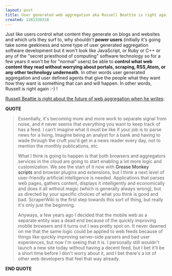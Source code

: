 ```yaml
---
layout: post
title: User generated web aggregation aka Russell Beattie is right again!
created: 1281330318
---
```

<p>Just like users control what content they generate on blogs and websites and which urls they surf to, why shouldn't <strong>power users</strong> (initially it's going take some geekiness and some type of user generated aggregation software development but it won't look like JavaScript, or Ruby or C++ or any of the "secret priesthood of computing" software technology so for a few years it won't be for "normal" users) be able to <strong>control what web content they read without worrying about portals, scraping, RSS,Atom, or any other technology underneath</strong>. In other words user generated aggregation and user defined agents that give the people what they want how they want is something that can and will happen. In other words, Russell is right again :-) !</p><p><a href="http://www.russellbeattie.com/blog/the-future-of-web-aggregation">Russell Beattie is right about the future of web aggregation when he writes</a>:</p><p><strong>QUOTE</strong></p> <blockquote><p>Essentially, it's becoming more and more work to separate signal from noise, and it never seems that everything you want to keep track of has a feed. I can't imagine what it must be like if your job is to parse news for a living. Imagine being an analyst for a bank and having to wade through the cruft you'd get in a news reader every day, not to mention the monthly publications, etc.</p><p>What I think is going to happen is that both browsers and aggregators services in the cloud are going to start enabling a lot more logic and customization. We see the start of it now with&nbsp;<a href="http://userscripts.org/" style="text-decoration: none;">Grease Monkey scripts</a>&nbsp;and browser plugins and extensions, but I think a next level of user-friendly artificial intelligence is needed. Applications that parses web pages, gathers content, displays it intelligently and economically and does it all without magic (which is generally always wrong), but as directed by your specific choices of what you think is good and bad. ScraperWiki is the first step towards this sort of thing, but really it's only just the beginning.</p><p>Anyways, a few years ago I decided that the mobile web as a separate entity was a dead end because of the quickly improving mobile browsers and it turns out I was pretty spot on. It never dawned on me that the same logic could be applied to web feeds because of things like quickly improving server-side parsers and bad user experiences, but now I'm seeing that it is. I personally still wouldn't launch a new site today without having a decent feed, but I bet it'll be a short time before I don't worry about it, and I bet there's a lot of other web developers that feel that way already.</p></blockquote> <p><strong>END QUOTE</strong></p>
